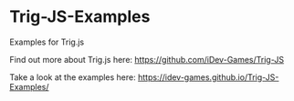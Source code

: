 # Trig-JS-Examples
Examples for Trig.js

Find out more about Trig.js here: https://github.com/iDev-Games/Trig-JS

Take a look at the examples here: https://idev-games.github.io/Trig-JS-Examples/